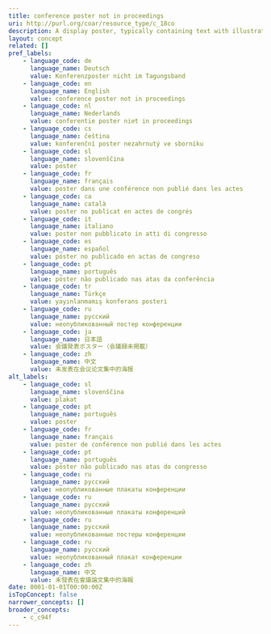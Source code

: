 ```yaml
---
title: conference poster not in proceedings
uri: http://purl.org/coar/resource_type/c_18co
description: A display poster, typically containing text with illustrative figures and/or tables, usually reporting research results or proposing hypotheses, submitted for acceptance to and/or presented at a conference, seminar, symposium, workshop or similar event.  (Adapted from fabio)
layout: concept
related: []
pref_labels:
    - language_code: de
      language_name: Deutsch
      value: Konferenzposter nicht im Tagungsband
    - language_code: en
      language_name: English
      value: conference poster not in proceedings
    - language_code: nl
      language_name: Nederlands
      value: conferentie poster niet in proceedings
    - language_code: cs
      language_name: čeština
      value: konferenční poster nezahrnutý ve sborníku
    - language_code: sl
      language_name: slovenščina
      value: poster
    - language_code: fr
      language_name: français
      value: poster dans une conférence non publié dans les actes
    - language_code: ca
      language_name: català
      value: poster no publicat en actes de congrés
    - language_code: it
      language_name: italiano
      value: poster non pubblicato in atti di congresso
    - language_code: es
      language_name: español
      value: póster no publicado en actas de congreso
    - language_code: pt
      language_name: português
      value: póster não publicado nas atas da conferência
    - language_code: tr
      language_name: Türkçe
      value: yayınlanmamış konferans posteri
    - language_code: ru
      language_name: русский
      value: неопубликованный постер конференции
    - language_code: ja
      language_name: 日本語
      value: 会議発表ポスター（会議録未掲載）
    - language_code: zh
      language_name: 中文
      value: 未发表在会议论文集中的海报
alt_labels:
    - language_code: sl
      language_name: slovenščina
      value: plakat
    - language_code: pt
      language_name: português
      value: poster
    - language_code: fr
      language_name: français
      value: poster de conférence non publié dans les actes
    - language_code: pt
      language_name: português
      value: póster não publicado nas atas do congresso
    - language_code: ru
      language_name: русский
      value: неопубликованные плакаты конференции
    - language_code: ru
      language_name: русский
      value: неопубликованные плакаты конференций
    - language_code: ru
      language_name: русский
      value: неопубликованные постеры конференции
    - language_code: ru
      language_name: русский
      value: неопубликованный плакат конференции
    - language_code: zh
      language_name: 中文
      value: 未發表在會議論文集中的海報
date: 0001-01-01T00:00:00Z
isTopConcept: false
narrower_concepts: []
broader_concepts:
    - c_c94f
---
```


